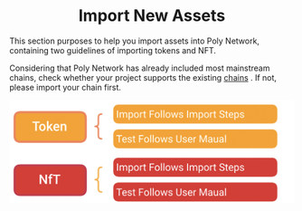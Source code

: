 <h1 align="center">Import New Assets</h1>

This section purposes to help you import assets into Poly Network, containing two guidelines of importing tokens and NFT.

Considering that Poly Network has already included most mainstream chains, check whether your project supports the 
existing [chains](../../Core_Smart_Contract/Contract/MainNet.md#contract-index-chain-chain-id) . If not, please import your chain first. 


<div align=center><img src="resources/import_assets.png" alt=""/></div>
